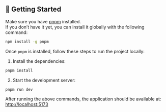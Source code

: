 ## 🚀 Getting Started

Make sure you have [pnpm](https://pnpm.io/) installed.  
If you don’t have it yet, you can install it globally with the following command:

```bash
npm install -g pnpm
```

Once `pnpm` is installed, follow these steps to run the project locally:

1. Install the dependencies:

```bash
pnpm install
```

2. Start the development server:

```bash
pnpm run dev
```

After running the above commands, the application should be available at:  
[http://localhost:5173](http://localhost:5173)
